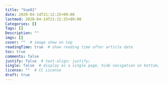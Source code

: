 ```yaml
---
title: "Vue01"
date: 2020-04-14T21:12:25+09:00
lastmod: 2020-04-14T21:12:25+09:00
Categories: []
Tags: []
Description: ""
imgs: []
cover: ""  # image show on top
readingTime: true  # show reading time after article date
toc: true
comments: false
justify: false  # text-align: justify;
single: false  # display as a single page, hide navigation on bottom, like as about page.
license: ""  # CC License
draft: true
---
```

